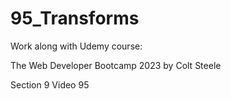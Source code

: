 # 95_Transforms

Work along with Udemy course:

The Web Developer Bootcamp 2023
by Colt Steele

Section 9 Video 95 
